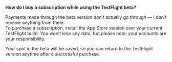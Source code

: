 **How do I buy a subscription while using the TestFlight beta?**

Payments made through the beta version don’t actually go through — I don’t receive anything from them.  
To purchase a subscription, install the App Store version over your current TestFlight build. You won’t lose any data, but please note: your accounts are your responsibility.  

Your spot in the beta will be saved, so you can return to the TestFlight version anytime after a successful purchase.
